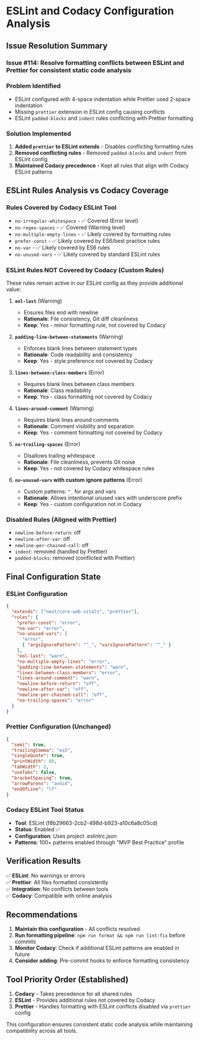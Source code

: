 # ESLint and Codacy Configuration Analysis

## Issue Resolution Summary

### Issue #114: Resolve formatting conflicts between ESLint and Prettier for consistent static code analysis

### Problem Identified

- ESLint configured with 4-space indentation while Prettier used 2-space indentation
- Missing `prettier` extension in ESLint config causing conflicts
- ESLint `padded-blocks` and `indent` rules conflicting with Prettier formatting

### Solution Implemented

1. **Added `prettier` to ESLint extends** - Disables conflicting formatting rules
2. **Removed conflicting rules** - Removed `padded-blocks` and `indent` from ESLint config
3. **Maintained Codacy precedence** - Kept all rules that align with Codacy ESLint patterns

## ESLint Rules Analysis vs Codacy Coverage

### Rules Covered by Codacy ESLint Tool

- `no-irregular-whitespace` - ✅ Covered (Error level)
- `no-regex-spaces` - ✅ Covered (Warning level)
- `no-multiple-empty-lines` - ✅ Likely covered by formatting rules
- `prefer-const` - ✅ Likely covered by ES6/best practice rules
- `no-var` - ✅ Likely covered by ES6 rules
- `no-unused-vars` - ✅ Likely covered by standard ESLint rules

### ESLint Rules NOT Covered by Codacy (Custom Rules)

These rules remain active in our ESLint config as they provide additional value:

1. **`eol-last`** (Warning)
   - Ensures files end with newline
   - **Rationale**: File consistency, Git diff cleanliness
   - **Keep**: Yes - minor formatting rule, not covered by Codacy

2. **`padding-line-between-statements`** (Warning)
   - Enforces blank lines between statement types
   - **Rationale**: Code readability and consistency
   - **Keep**: Yes - style preference not covered by Codacy

3. **`lines-between-class-members`** (Error)
   - Requires blank lines between class members
   - **Rationale**: Class readability
   - **Keep**: Yes - class formatting not covered by Codacy

4. **`lines-around-comment`** (Warning)
   - Requires blank lines around comments
   - **Rationale**: Comment visibility and separation
   - **Keep**: Yes - comment formatting not covered by Codacy

5. **`no-trailing-spaces`** (Error)
   - Disallows trailing whitespace
   - **Rationale**: File cleanliness, prevents Git noise
   - **Keep**: Yes - not covered by Codacy whitespace rules

6. **`no-unused-vars` with custom ignore patterns** (Error)
   - Custom patterns: `^_` for args and vars
   - **Rationale**: Allows intentional unused vars with underscore prefix
   - **Keep**: Yes - custom configuration not in Codacy

### Disabled Rules (Aligned with Prettier)

- `newline-before-return`: off
- `newline-after-var`: off
- `newline-per-chained-call`: off
- `indent`: removed (handled by Prettier)
- `padded-blocks`: removed (conflicted with Prettier)

## Final Configuration State

### ESLint Configuration

```json
{
  "extends": ["next/core-web-vitals", "prettier"],
  "rules": {
    "prefer-const": "error",
    "no-var": "error",
    "no-unused-vars": [
      "error",
      { "argsIgnorePattern": "^_", "varsIgnorePattern": "^_" }
    ],
    "eol-last": "warn",
    "no-multiple-empty-lines": "error",
    "padding-line-between-statements": "warn",
    "lines-between-class-members": "error",
    "lines-around-comment": "warn",
    "newline-before-return": "off",
    "newline-after-var": "off",
    "newline-per-chained-call": "off",
    "no-trailing-spaces": "error"
  }
}
```

### Prettier Configuration (Unchanged)

```json
{
  "semi": true,
  "trailingComma": "es5",
  "singleQuote": true,
  "printWidth": 80,
  "tabWidth": 2,
  "useTabs": false,
  "bracketSpacing": true,
  "arrowParens": "avoid",
  "endOfLine": "lf"
}
```

### Codacy ESLint Tool Status

- **Tool**: ESLint (f8b29663-2cb2-498d-b923-a10c6a8c05cd)
- **Status**: Enabled ✅
- **Configuration**: Uses project .eslintrc.json
- **Patterns**: 100+ patterns enabled through "MVP Best Practice" profile

## Verification Results

✅ **ESLint**: No warnings or errors  
✅ **Prettier**: All files formatted consistently  
✅ **Integration**: No conflicts between tools  
✅ **Codacy**: Compatible with online analysis

## Recommendations

1. **Maintain this configuration** - All conflicts resolved
2. **Run formatting pipeline**: `npm run format && npm run lint:fix` before commits
3. **Monitor Codacy**: Check if additional ESLint patterns are enabled in future
4. **Consider adding**: Pre-commit hooks to enforce formatting consistency

## Tool Priority Order (Established)

1. **Codacy** - Takes precedence for all shared rules
2. **ESLint** - Provides additional rules not covered by Codacy
3. **Prettier** - Handles formatting with ESLint conflicts disabled via `prettier` config

This configuration ensures consistent static code analysis while maintaining compatibility across all tools.
